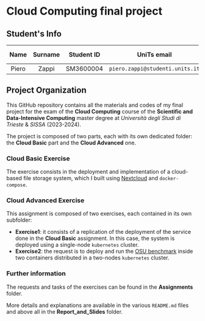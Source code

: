 # Cloud Computing final project

## Student's Info

| Name | Surname | Student ID | UniTs email | Personal email | Master course |
|:---:|:---:|:---:|:---:|:---:|:---:|
| Piero | Zappi | SM3600004 | `piero.zappi@studenti.units.it` | `piero.z.2001@gmail.com` | SDIC |

## Project Organization

This GitHub repository contains all the materials and codes of my final project for the exam of the **Cloud Computing** course of the **Scientific and Data-Intensive Computing** master degree at *Università degli Studi di Trieste* & *SISSA* (2023-2024).

The project is composed of two parts, each with its own dedicated folder: the **Cloud Basic** part and the **Cloud Advanced** one.

### Cloud Basic Exercise

The exercise consists in the deployment and implementation of a cloud-based file storage system, which I built using [Nextcloud](https://nextcloud.com/) and `docker-compose`.

### Cloud Advanced Exercise

This assignment is composed of two exercises, each contained in its own subfolder:

- **Exercise1**: it consists of a replication of the deployment of the service done in the **Cloud Basic** assignment. In this case, the system is deployed using a single-node `kubernetes` cluster.
- **Exercise2**: the request is to deploy and run the [OSU benchmark](https://mvapich.cse.ohio-state.edu/benchmarks/) inside two containers distributed in a two-nodes `kubernetes` cluster.


### Further information

The requests and tasks of the exercises can be found in the **Assignments** folder.

More details and explanations are available in the various `README.md` files and above all in the **Report_and_Slides** folder.
